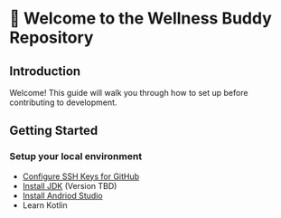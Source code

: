# 👋 Welcome to the Wellness Buddy Repository

## Introduction

Welcome! This guide will walk you through how to set up before contributing to development.

## Getting Started
### Setup your local environment

- [Configure SSH Keys for GitHub](https://docs.github.com/en/authentication/connecting-to-github-with-ssh)
- [Install JDK](https://www.oracle.com/java/technologies/downloads/) (Version TBD)
- [Install Andriod Studio](https://developer.android.com/studio)
- Learn Kotlin



